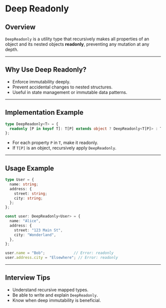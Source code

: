 # Deep Readonly

## Overview

`DeepReadonly` is a utility type that recursively makes all properties of an object and its nested objects **readonly**, preventing any mutation at any depth.

------

## Why Use Deep Readonly?

- Enforce immutability deeply.
- Prevent accidental changes to nested structures.
- Useful in state management or immutable data patterns.

------

## Implementation Example

```ts
type DeepReadonly<T> = {
  readonly [P in keyof T]: T[P] extends object ? DeepReadonly<T[P]> : T[P];
};
```

- For each property `P` in `T`, make it readonly.
- If `T[P]` is an object, recursively apply `DeepReadonly`.

------

## Usage Example

```ts
type User = {
  name: string;
  address: {
    street: string;
    city: string;
  };
};

const user: DeepReadonly<User> = {
  name: "Alice",
  address: {
    street: "123 Main St",
    city: "Wonderland",
  },
};

user.name = "Bob";             // Error: readonly
user.address.city = "Elsewhere"; // Error: readonly
```

------

## Interview Tips

- Understand recursive mapped types.
- Be able to write and explain `DeepReadonly`.
- Know when deep immutability is beneficial.


